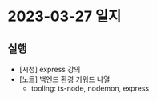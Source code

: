 # 2023-03-27 일지

## 실행

- [시청] express 강의
- [노트] 백엔드 환경 키워드 나열
  - tooling: ts-node, nodemon, express